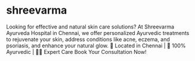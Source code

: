 # shreevarma
Looking for effective and natural skin care solutions? At Shreevarma Ayurveda Hospital in Chennai, we offer personalized Ayurvedic treatments to rejuvenate your skin, address conditions like acne, eczema, and psoriasis, and enhance your natural glow. 📍 Located in Chennai | 🌿 100% Ayurvedic | 🧑‍⚕️ Expert Care Book Your Consultation Now!
